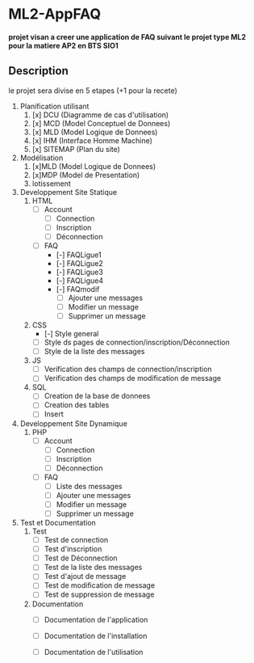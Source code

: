 # ML2-AppFAQ
#### projet visan a creer une application de FAQ suivant le projet type ML2 pour la matiere AP2 en BTS SIO1
## Description
le projet sera divise en 5 etapes (+1 pour la recete)
1. Planification utilisant 
    1. [x] DCU (Diagramme de cas d'utilisation)
    2. [x] MCD (Model Conceptuel de Donnees)
    3. [x] MLD (Model Logique de Donnees)
    4. [x] IHM (Interface Homme Machine)
    5. [x] SITEMAP (Plan du site)
2. Modélisation
    1. [x]MLD (Model Logique de Donnees)
    2. [x]MDP (Model de Presentation)
    3. lotissement
3. Developpement Site Statique
    1. HTML
        - [ ] Account
            - [ ] Connection
            - [ ] Inscription
            - [ ] Déconnection
        - [ ] FAQ
            - [-] FAQLigue1
            - [-] FAQLigue2
            - [-] FAQLigue3
            - [-] FAQLigue4
            - [-] FAQmodif
                - [ ] Ajouter une messages
                - [ ] Modifier un message
                - [ ] Supprimer un message
    2. CSS
        - [-] Style general
        - [ ] Style ds pages de connection/inscription/Déconnection
        - [ ] Style de la liste des messages
    3. JS
        - [ ] Verification des champs de connection/inscription
        - [ ] Verification des champs de modification de message
    4. SQL
        - [ ] Creation de la base de donnees
        - [ ] Creation des tables
        - [ ] Insert
4. Developpement Site Dynamique
    1. PHP
        - [ ] Account
            - [ ] Connection
            - [ ] Inscription
            - [ ] Déconnection
        - [ ] FAQ
            - [ ] Liste des messages
            - [ ] Ajouter une messages
            - [ ] Modifier un message
            - [ ] Supprimer un message
5. Test et Documentation
    1. Test
        - [ ] Test de connection
        - [ ] Test d'inscription
        - [ ] Test de Déconnection
        - [ ] Test de la liste des messages
        - [ ] Test d'ajout de message
        - [ ] Test de modification de message
        - [ ] Test de suppression de message
    2. Documentation
        - [ ] Documentation de l'application
        - [ ] Documentation de l'installation
        - [ ] Documentation de l'utilisation

